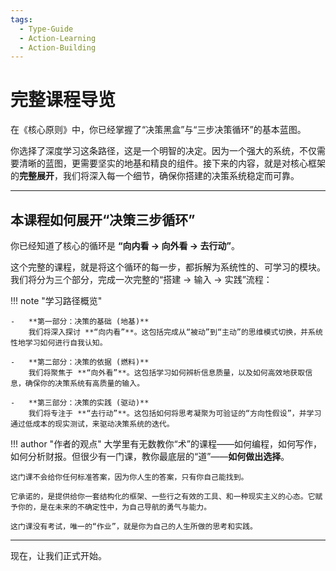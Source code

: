 ```yaml
---
tags:
  - Type-Guide
  - Action-Learning
  - Action-Building
---
```


# 完整课程导览

在《核心原则》中，你已经掌握了“决策黑盒”与“三步决策循环”的基本蓝图。

你选择了深度学习这条路径，这是一个明智的决定。因为一个强大的系统，不仅需要清晰的蓝图，更需要坚实的地基和精良的组件。接下来的内容，就是对核心框架的**完整展开**，我们将深入每一个细节，确保你搭建的决策系统稳定而可靠。

---

## 本课程如何展开“决策三步循环”

你已经知道了核心的循环是 **“向内看 → 向外看 → 去行动”**。

这个完整的课程，就是将这个循环的每一步，都拆解为系统性的、可学习的模块。我们将分为三个部分，完成一次完整的“搭建 -> 输入 -> 实践”流程：

!!! note "学习路径概览"

    -   **第一部分：决策的基础 (地基)**
        我们将深入探讨 **“向内看”**。这包括完成从“被动”到“主动”的思维模式切换，并系统性地学习如何进行自我认知。

    -   **第二部分：决策的依据 (燃料)**
        我们将聚焦于 **“向外看”**。这包括学习如何辨析信息质量，以及如何高效地获取信息，确保你的决策系统有高质量的输入。

    -   **第三部分：决策的实践 (驱动)**
        我们将专注于 **“去行动”**。这包括如何将思考凝聚为可验证的“方向性假设”，并学习通过低成本的现实测试，来驱动决策系统的迭代。

!!! author "作者的观点"
    大学里有无数教你“术”的课程——如何编程，如何写作，如何分析财报。但很少有一门课，教你最底层的“道”——**如何做出选择**。

    这门课不会给你任何标准答案，因为你人生的答案，只有你自己能找到。

    它承诺的，是提供给你一套结构化的框架、一些行之有效的工具、和一种现实主义的心态。它赋予你的，是在未来的不确定性中，为自己导航的勇气与能力。

    这门课没有考试，唯一的“作业”，就是你为自己的人生所做的思考和实践。

---

现在，让我们正式开始。
